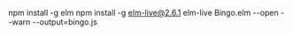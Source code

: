 npm install -g elm
npm install -g elm-live@2.6.1
elm-live Bingo.elm --open --warn --output=bingo.js
